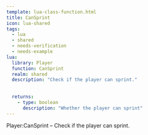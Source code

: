 ```yaml
---
template: lua-class-function.html
title: CanSprint
icon: lua-shared
tags:
  - lua
  - shared
  - needs-verification
  - needs-example
lua:
  library: Player
  function: CanSprint
  realm: shared
  description: "Check if the player can sprint."
  
  
  returns:
    - type: boolean
      description: "Whether the player can sprint"
---
```


<div class="lua__search__keywords">
Player:CanSprint &#x2013; Check if the player can sprint.
</div>
